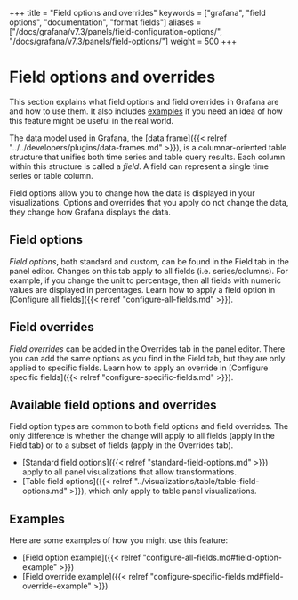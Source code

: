 +++
title = "Field options and overrides"
keywords = ["grafana", "field options", "documentation", "format fields"]
aliases = ["/docs/grafana/v7.3/panels/field-configuration-options/", "/docs/grafana/v7.3/panels/field-options/"]
weight = 500
+++

# Field options and overrides

This section explains what field options and field overrides in Grafana are and how to use them. It also includes [examples](#examples) if you need an idea of how this feature might be useful in the real world.

The data model used in Grafana, the [data frame]({{< relref "../../developers/plugins/data-frames.md" >}}), is a columnar-oriented table structure that unifies both time series and table query results. Each column within this structure is called a _field_. A field can represent a single time series or table column.

Field options allow you to change how the data is displayed in your visualizations. Options and overrides that you apply do not change the data, they change how Grafana displays the data.

## Field options

_Field options_, both standard and custom, can be found in the Field tab in the panel editor. Changes on this tab apply to all fields (i.e. series/columns). For example, if you change the unit to percentage, then all fields with numeric values are displayed in percentages. Learn how to apply a field option in [Configure all fields]({{< relref "configure-all-fields.md" >}}).

## Field overrides

_Field overrides_ can be added in the Overrides tab in the panel editor. There you can add the same options as you find in the Field tab, but they are only applied to specific fields. Learn how to apply an override in [Configure specific fields]({{< relref "configure-specific-fields.md" >}}).

## Available field options and overrides

Field option types are common to both field options and field overrides. The only difference is whether the change will apply to all fields (apply in the Field tab) or to a subset of fields (apply in the Overrides tab).

- [Standard field options]({{< relref "standard-field-options.md" >}}) apply to all panel visualizations that allow transformations.
- [Table field options]({{< relref "../visualizations/table/table-field-options.md" >}}), which only apply to table panel visualizations.

## Examples

Here are some examples of how you might use this feature:

- [Field option example]({{< relref "configure-all-fields.md#field-option-example" >}})
- [Field override example]({{< relref "configure-specific-fields.md#field-override-example" >}})
